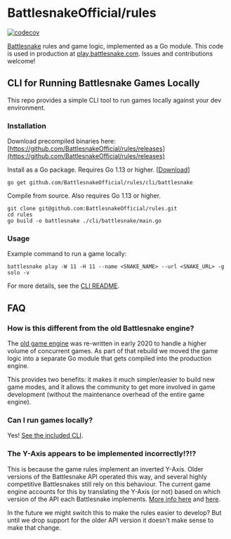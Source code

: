 # BattlesnakeOfficial/rules

[![codecov](https://codecov.io/gh/BattlesnakeOfficial/rules/branch/master/graph/badge.svg)](https://codecov.io/gh/BattlesnakeOfficial/rules)

[Battlesnake](https://play.battlesnake.com) rules and game logic, implemented as a Go module. This code is used in production at [play.battlesnake.com](https://play.battlesnake.com). Issues and contributions welcome!


## CLI for Running Battlesnake Games Locally

This repo provides a simple CLI tool to run games locally against your dev environment.

### Installation

Download precompiled binaries here: <br>
[https://github.com/BattlesnakeOfficial/rules/releases](https://github.com/BattlesnakeOfficial/rules/releases)

Install as a Go package. Requires Go 1.13 or higher. [[Download](https://golang.org/dl/)]
```
go get github.com/BattlesnakeOfficial/rules/cli/battlesnake
```

Compile from source. Also requires Go 1.13 or higher.
```
git clone git@github.com:BattlesnakeOfficial/rules.git
cd rules
go build -o battlesnake ./cli/battlesnake/main.go
```

### Usage

Example command to run a game locally:
```
battlesnake play -W 11 -H 11 --name <SNAKE_NAME> --url <SNAKE_URL> -g solo -v
```

For more details, see the [CLI README](cli/README.md).


## FAQ

### How is this different from the old Battlesnake engine?

The [old game engine](https://github.com/battlesnakeio/engine) was re-written in early 2020 to handle a higher volume of concurrent games. As part of that rebuild we moved the game logic into a separate Go module that gets compiled into the production engine.

This provides two benefits: it makes it much simpler/easier to build new game modes, and it allows the community to get more involved in game development (without the maintenance overhead of the entire game engine).


### Can I run games locally?

Yes! [See the included CLI](cli/README.md).


### The Y-Axis appears to be implemented incorrectly!?!?

This is because the game rules implement an inverted Y-Axis. Older versions of the Battlesnake API operated this way, and several highly competitive Battlesnakes still rely on this behaviour. The current game engine accounts for this by translating the Y-Axis (or not) based on which version of the API each Battlesnake implements. [More info here](https://docs.battlesnake.com/guides/migrating-to-api-version-1) and [here](https://github.com/BattlesnakeOfficial/rules/issues/18).

In the future we might switch this to make the rules easier to develop? But until we drop support for the older API version it doesn't make sense to make that change.
